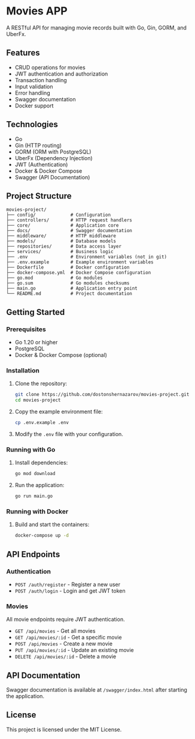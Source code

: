 # Movies APP

A RESTful API for managing movie records built with Go, Gin, GORM, and UberFx.

## Features

- CRUD operations for movies
- JWT authentication and authorization
- Transaction handling
- Input validation
- Error handling
- Swagger documentation
- Docker support

## Technologies

- Go
- Gin (HTTP routing)
- GORM (ORM with PostgreSQL)
- UberFx (Dependency Injection)
- JWT (Authentication)
- Docker & Docker Compose
- Swagger (API Documentation)

## Project Structure

```
movies-project/
├── config/             # Configuration
├── controllers/        # HTTP request handlers
├── core/               # Application core
├── docs/               # Swagger documentation
├── middleware/         # HTTP middleware
├── models/             # Database models
├── repositories/       # Data access layer
├── services/           # Business logic
├── .env                # Environment variables (not in git)
├── .env.example        # Example environment variables
├── Dockerfile          # Docker configuration
├── docker-compose.yml  # Docker Compose configuration
├── go.mod              # Go modules
├── go.sum              # Go modules checksums
├── main.go             # Application entry point
└── README.md           # Project documentation
```

## Getting Started

### Prerequisites

- Go 1.20 or higher
- PostgreSQL
- Docker & Docker Compose (optional)

### Installation

1. Clone the repository:
   ```bash
   git clone https://github.com/dostonshernazarov/movies-project.git
   cd movies-project
   ```

2. Copy the example environment file:
   ```bash
   cp .env.example .env
   ```

3. Modify the `.env` file with your configuration.

### Running with Go

1. Install dependencies:
   ```bash
   go mod download
   ```

2. Run the application:
   ```bash
   go run main.go
   ```

### Running with Docker

1. Build and start the containers:
   ```bash
   docker-compose up -d
   ```

## API Endpoints

### Authentication

- `POST /auth/register` - Register a new user
- `POST /auth/login` - Login and get JWT token

### Movies

All movie endpoints require JWT authentication.

- `GET /api/movies` - Get all movies
- `GET /api/movies/:id` - Get a specific movie
- `POST /api/movies` - Create a new movie
- `PUT /api/movies/:id` - Update an existing movie
- `DELETE /api/movies/:id` - Delete a movie

## API Documentation

Swagger documentation is available at `/swagger/index.html` after starting the application.

## License

This project is licensed under the MIT License.
